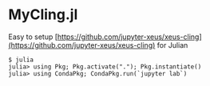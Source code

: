 # MyCling.jl

Easy to setup [https://github.com/jupyter-xeus/xeus-cling](https://github.com/jupyter-xeus/xeus-cling) for Julian

```
$ julia 
julia> using Pkg; Pkg.activate("."); Pkg.instantiate()
julia> using CondaPkg; CondaPkg.run(`jupyter lab`)
```
